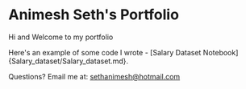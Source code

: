 # Animesh Seth's Portfolio

Hi and Welcome to my portfolio


Here's an example of some code I wrote - [Salary Dataset Notebook]{Salary_dataset/Salary_dataset.md}.


Questions? Email me at:
[sethanimesh@hotmail.com](mailto:sethanimesh@hotmail.com)

